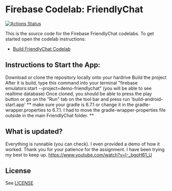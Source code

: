 # Firebase Codelab: FriendlyChat

[![Actions Status][gh-actions-badge]][gh-actions]

This is the source code for the Firebase FriendlyChat codelabs. To get started open the codelab instructions:

 - [Build FriendlyChat Codelab](https://firebase.google.com/codelabs/firebase-android/)




## Instructions to Start the App:
Download or clone the repository locally onto your hardrive
Build the project
After it is build, type this command into your terminal "firebase emulators:start --project=demo-friendlychat" (you will be able to see realtime database)
Once cloned, you should be able to press the play button or go on the "Run" tab on the tool bar and press run 'build-android-start.app'
** make sure your gradle is 6.7.1 or change it in the gradle-wrapper.properties to 6.7.1. I had to move the gradle-wrapper-properties file outside in the main FriendlyChat folder. **


## What is updated?
Everything is runnable (you can check). I even provided a demo of how it worked. Thank you for your patience for the assignment. I have been trying my best to keep up.
https://www.youtube.com/watch?v=I-_bgoH61_U


## License
See [LICENSE](LICENSE)

[gh-actions]: https://github.com/firebase/codelab-friendlychat-android/actions
[gh-actions-badge]: https://github.com/firebase/codelab-friendlychat-android/workflows/Android%20CI/badge.svg
